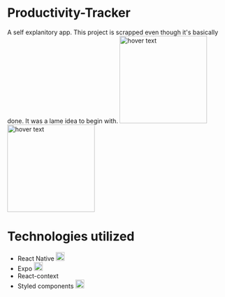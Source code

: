 # Productivity-Tracker

A self explanitory app. This project is scrapped even though it's basically done. It was a lame idea to begin with.
<img src="https://github.com/FormidablePencil/Productivity-Tracker/blob/master/assets/graphScreen.jpg?raw=true" width="200" title="hover text">
<img src="https://github.com/FormidablePencil/Productivity-Tracker/blob/master/assets/timersScreen.jpg?raw=true" width="200" title="hover text">

# Technologies utilized
- React Native <img src="https://i.ibb.co/0pNL1RX/react-Native-Logo.png" width="20" title="hover text">
- Expo <img src="https://i.ibb.co/DpkVZxY/expo.png" width="20" title="hover text">
- React-context
- Styled components <img src="https://i.ibb.co/1z3NJM3/styled-Components.png" width="20" title="hover text">
